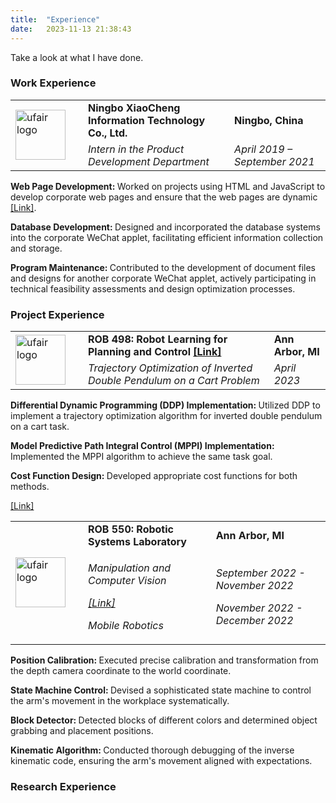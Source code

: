 ```yaml
---
title:  "Experience"
date:   2023-11-13 21:38:43
---
```

Take a look at what I have done.

### Work Experience

<div class="flip-card" onmouseenter="adjustPosition(true)" onmouseleave="adjustPosition(false)">
  <div class="flip-card-inner" id="flip-card-inner">
    <div class="flip-card-front">
      <table class="work">
        <tr>
          <td rowspan="2" style="width: 100px;"><img src="{{ site.baseurl }}/images/Data/ufair.png" alt="ufair logo" style="width:80px;height:80px;"></td>
          <td class="left"><strong> Ningbo XiaoCheng Information Technology Co., Ltd. </strong></td>
          <td class="left"><strong> Ningbo, China </strong></td>
        </tr>
        <tr>
          <td class="left"><em> Intern in the Product Development Department </em></td>
          <td class="left"><em> April 2019 – September 2021 </em></td>
        </tr>
      </table>
    </div>
    <div class="flip-card-back">
      <p class="p"><strong> Web Page Development: </strong> 
                            Worked on projects using HTML and JavaScript to develop corporate web pages and ensure that 
                            the web pages are dynamic <a href="https://ufair.net.cn/">[Link]</a>.
      </p> 
      <p class="p"><strong> Database Development: </strong> 
                            Designed and incorporated the database systems into the corporate WeChat applet, facilitating 
                            efficient information collection and storage.
      </p>
      <p class="p"><strong> Program Maintenance: </strong> 
                            Contributed to the development of document files and designs for another corporate WeChat applet, 
                            actively participating in technical feasibility assessments and design optimization processes.
      </p>
    </div>
  </div>
</div>


### Project Experience

<div class="flip-card-1" onmouseenter="adjustPosition1(true)" onmouseleave="adjustPosition1(false)">
  <div class="flip-card-inner-1" id="flip-card-inner-1">
    <div class="flip-card-front-1">
      <table class="work">
        <tr>
          <td rowspan="2" style="width: 100px;"><img src="{{ site.baseurl }}/images/Data/UM.png" alt="ufair logo" style="width:80px;height:80px;"></td>
          <td class="left"><strong> ROB 498: Robot Learning for Planning and Control <a href="https://github.com/relifeto18/Differential_dynamic_programming_controller">[Link]</a></strong></td>
          <td class="left"><strong> Ann Arbor, MI </strong></td>
        </tr>
        <tr>
          <td class="left"><em> Trajectory Optimization of Inverted Double Pendulum on a Cart Problem </em></td>
          <td class="left"><em> April 2023 </em></td>
        </tr>
      </table>
    </div>
    <div class="flip-card-back-1">
      <p class="p"><strong> Differential Dynamic Programming (DDP) Implementation: </strong> 
                            Utilized DDP to implement a trajectory optimization algorithm for inverted double pendulum on a cart task. 
      </p> 
      <p class="p"><strong> Model Predictive Path Integral Control (MPPI) Implementation: </strong> 
                            Implemented the MPPI algorithm to achieve the same task goal.
      </p>
      <p class="p"><strong> Cost Function Design: </strong> 
                            Developed appropriate cost functions for both methods.
      </p>
    </div>
  </div>
</div>

<div class="flip-card-2" onmouseenter="adjustPosition2(true)" onmouseleave="adjustPosition2(false)">
  <div class="flip-card-inner-2" id="flip-card-inner-2">
    <div class="flip-card-front-2">
      <table class="work">
        <tr>
          <td rowspan="2" style="width: 100px;"><img src="{{ site.baseurl }}/images/Data/UM.png" alt="ufair logo" style="width:80px;height:80px;"></td>
          <td class="left"><strong> ROB 550: Robotic Systems Laboratory </strong></td>
          <td class="left"><strong> Ann Arbor, MI </strong></td>
        </tr>
        <tr>
          <td class="left"><em><p class="two"> Manipulation and Computer Vision </p> 
                              <a href="https://github.com/relifeto18/Armlab">[Link]</a>
                              <p> Mobile Robotics </p></em></td>
                              <a href="https://github.com/relifeto18/Botlab">[Link]</a>
          <td class="left"><em><p class="two"> September 2022 - November 2022 </p> <p> November 2022 - December 2022 </p></em></td>
        </tr>
      </table>
    </div>
    <div class="flip-card-back-2">
      <p class="p"><strong> Position Calibration: </strong> 
                            Executed precise calibration and transformation from the depth camera coordinate to the world coordinate.
      </p> 
      <p class="p"><strong> State Machine Control: </strong> 
                            Devised a sophisticated state machine to control the arm's movement in the workplace systematically.
      </p>
      <p class="p"><strong> Block Detector: </strong> 
                            Detected blocks of different colors and determined object grabbing and placement positions.
      </p>
      <p class="p"><strong> Kinematic Algorithm: </strong> 
                            Conducted thorough debugging of the inverse kinematic code, ensuring the arm's movement aligned with expectations.
      </p>
    </div>
  </div>
</div>



### Research Experience
